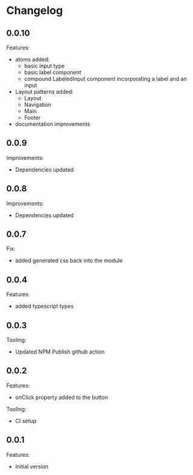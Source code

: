 # Changelog

## 0.0.10

Features:

- atoms added:
  - basic input type
  - basic label component
  - compound LabeledInput component incorporating a label and an input
- Layout patterns added:
  - Layout
  - Navigation
  - Main
  - Footer
- documentation improvements

## 0.0.9

Improvements:

- Dependencies updated

## 0.0.8

Improvements:

- Dependencies updated

## 0.0.7

Fix:

- added generated css back into the module

## 0.0.4

Features:

- added typescript types

## 0.0.3

Tooling:

- Updated NPM Publish github action

## 0.0.2

Features:

- onClick property added to the button

Tooling:

- CI setup

## 0.0.1

Features:

- Initial version
